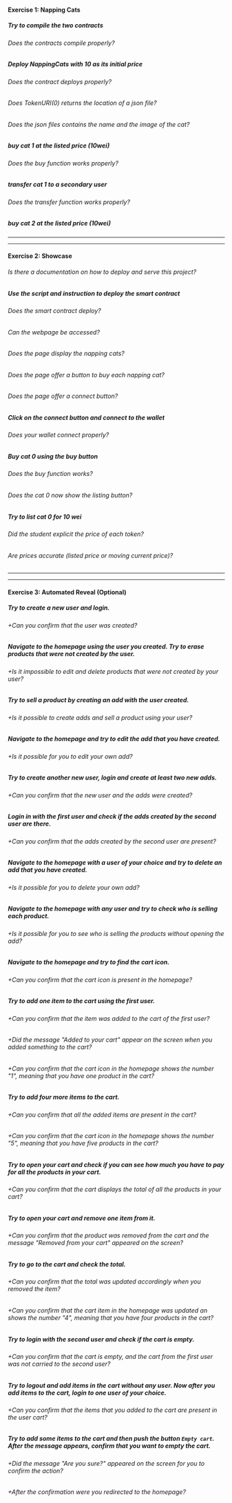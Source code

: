 #### Exercise 1: Napping Cats

##### Try to compile the two contracts

###### Does the contracts compile properly?

##### Deploy NappingCats with 10 as its initial price

###### Does the contract deploys properly?

###### Does TokenURI(0) returns the location of a json file?

###### Does the json files contains the name and the image of the cat?

##### buy cat 1 at the listed price (10wei)

###### Does the buy function works properly?

##### transfer cat 1 to a secondary user

###### Does the transfer function works properly?

##### buy cat 2 at the listed price (10wei)

---

---

#### Exercise 2: Showcase

###### Is there a documentation on how to deploy and serve this project?

##### Use the script and instruction to deploy the smart contract

###### Does the smart contract deploy?

###### Can the webpage be accessed?

###### Does the page display the napping cats?

###### Does the page offer a button to buy each napping cat?

###### Does the page offer a connect button?

##### Click on the connect button and connect to the wallet

###### Does your wallet connect properly?

##### Buy cat 0 using the buy button

###### Does the buy function works?

###### Does the cat 0 now show the listing button?

##### Try to list cat 0 for 10 wei

###### Did the student explicit the price of each token?

###### Are prices accurate (listed price or moving current price)?

---

---

#### Exercise 3: Automated Reveal (Optional)

##### Try to create a new user and login.

###### +Can you confirm that the user was created?

##### Navigate to the homepage using the user you created. Try to erase products that were not created by the user.

###### +Is it impossible to edit and delete products that were not created by your user?

##### Try to sell a product by creating an add with the user created.

###### +Is it possible to create adds and sell a product using your user?

##### Navigate to the homepage and try to edit the add that you have created.

###### +Is it possible for you to edit your own add?

##### Try to create another new user, login and create at least two new adds.

###### +Can you confirm that the new user and the adds were created?

##### Login in with the first user and check if the adds created by the second user are there.

###### +Can you confirm that the adds created by the second user are present?

##### Navigate to the homepage with a user of your choice and try to delete an add that you have created.

###### +Is it possible for you to delete your own add?

##### Navigate to the homepage with any user and try to check who is selling each product.

###### +Is it possible for you to see who is selling the products without opening the add?

##### Navigate to the homepage and try to find the cart icon.

###### +Can you confirm that the cart icon is present in the homepage?

##### Try to add one item to the cart using the first user.

###### +Can you confirm that the item was added to the cart of the first user?

###### +Did the message "Added to your cart" appear on the screen when you added something to the cart?

###### +Can you confirm that the cart icon in the homepage shows the number "1", meaning that you have one product in the cart?

##### Try to add four more items to the cart.

###### +Can you confirm that all the added items are present in the cart?

###### +Can you confirm that the cart icon in the homepage shows the number "5", meaning that you have five products in the cart?

##### Try to open your cart and check if you can see how much you have to pay for all the products in your cart.

###### +Can you confirm that the cart displays the total of all the products in your cart?

##### Try to open your cart and remove one item from it.

###### +Can you confirm that the product was removed from the cart and the message "Removed from your cart" appeared on the screen?

##### Try to go to the cart and check the total.

###### +Can you confirm that the total was updated accordingly when you removed the item?

###### +Can you confirm that the cart item in the homepage was updated an shows the number "4", meaning that you have four products in the cart?

##### Try to login with the second user and check if the cart is empty.

###### +Can you confirm that the cart is empty, and the cart from the first user was not carried to the second user?

##### Try to logout and add items in the cart without any user. Now after you add items to the cart, login to one user of your choice.

###### +Can you confirm that the items that you added to the cart are present in the user cart?

##### Try to add some items to the cart and then push the button `Empty cart`. After the message appears, confirm that you want to empty the cart.

###### +Did the message "Are you sure?" appeared on the screen for you to confirm the action?

###### +After the confirmation were you redirected to the homepage?
